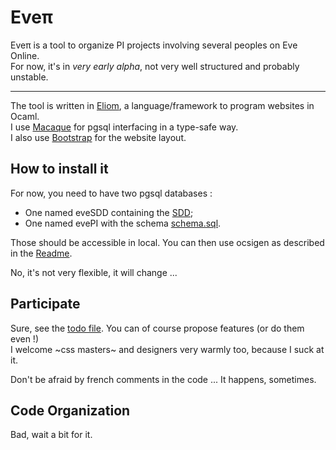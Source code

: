 Eveπ
=====
Eveπ is a tool to organize PI projects involving several peoples on Eve Online.  
For now, it's in *very early alpha*, not very well structured and probably unstable.


* * * * *

The tool is written in [Eliom][eliom], a language/framework to program websites in Ocaml.  
I use [Macaque][macaque] for pgsql interfacing in a type-safe way.  
I also use [Bootstrap][bootstrap] for the website layout.  


How to install it
----
For now, you need to have two pgsql databases : 
- One named eveSDD containing the [SDD](http://wiki.eve-id.net/CCP_Static_Data_Dump); 
- One named evePI with the schema [schema.sql](schema.sql).  

Those should be accessible in local. You can then use ocsigen as described in the [Readme](README).

No, it's not very flexible, it will change ...


Participate
----
Sure, see the [todo file](TODO.md). You can of course propose features (or do them even !)   
I welcome ~css masters~ and designers very warmly too, because I suck at it.

Don't be afraid by french comments in the code ... It happens, sometimes.


Code Organization
----
Bad, wait a bit for it.



[eliom]: http://ocsigen.org/eliom/ "Eliom"
[bootstrap]: http://twitter.github.io/bootstrap/ "Bootstrap"
[macaque]: http://macaque.forge.ocamlcore.org/ "Macaque"
